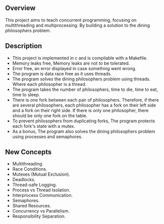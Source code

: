 ## Overview

This project aims to teach concurrent programming, focusing on multithreading and multiprocessing. By building a solution to the dining philosophers problem.

## Description

-   This project is implemented in c and is compilable with a Makefile.
-   Memory leaks free, Memory leaks are not to be tolerated.
-   Error free, an error displayed in case something went wrong.
-   The program is data race free as it uses threads.
-   The program solves the dining philosophers problem using threads. Where each philosopher is a thread.
-   The program takes the number of philosophers, time to die, time to eat, time to sleep.
-   There is one fork between each pair of philosophers. Therefore, if there are several philosophers, each philosopher has a fork on their left side and a fork on their right side. If there is only one philosopher, there should be only one fork on the table.
-   To prevent philosophers from duplicating forks, The program protects each fork's state with a mutex.
-   As a bonus, The program also solves the dining philosophers problem using processes and semaphores.

## New Concepts

-   Multithreading.
-   Race Conditions.
-   Mutexes (Mutual Exclusion).
-   Deadlocks.
-   Thread-safe Logging.
-   Process vs Thread Isolation.
-   Interprocess Communication.
-   Semaphores.
-   Shared Resources.
-   Concurrency vs Parallelism.
-   Responsibility Separation.
